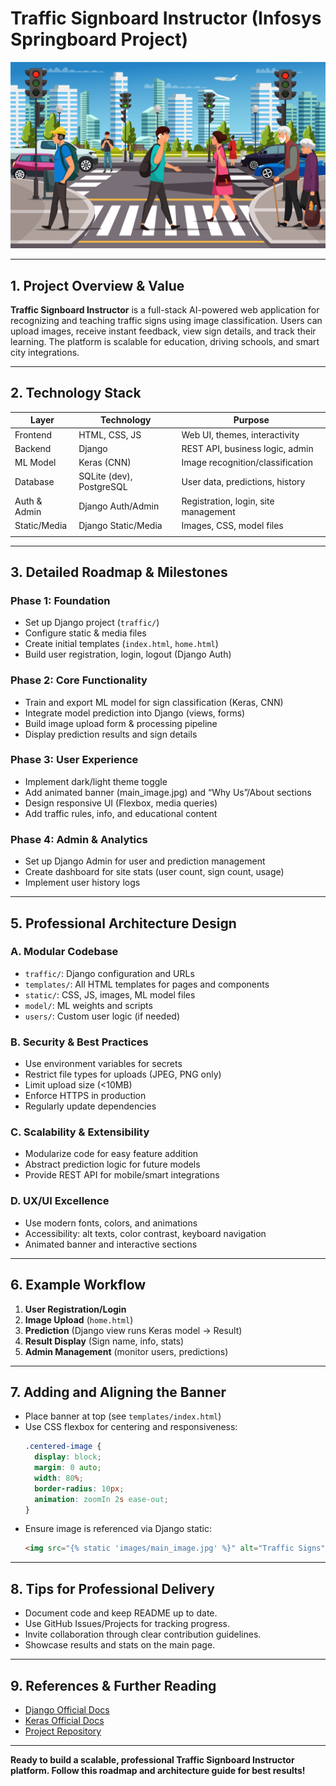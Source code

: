 # Traffic Signboard Instructor (Infosys Springboard Project)

![Project Banner](crosswalk_v_01.jpg)

---

## 1. Project Overview & Value

**Traffic Signboard Instructor** is a full-stack AI-powered web application for recognizing and teaching traffic signs using image classification. Users can upload images, receive instant feedback, view sign details, and track their learning. The platform is scalable for education, driving schools, and smart city integrations.

---

## 2. Technology Stack

| Layer         | Technology                | Purpose                                 |
|---------------|--------------------------|-----------------------------------------|
| Frontend      | HTML, CSS, JS            | Web UI, themes, interactivity           |
| Backend       | Django                    | REST API, business logic, admin         |
| ML Model      | Keras (CNN)               | Image recognition/classification        |
| Database      | SQLite (dev), PostgreSQL  | User data, predictions, history         |
| Auth & Admin  | Django Auth/Admin         | Registration, login, site management    |
| Static/Media  | Django Static/Media       | Images, CSS, model files                |
         |



---

## 3. Detailed Roadmap & Milestones

### **Phase 1: Foundation**
- Set up Django project (`traffic/`)
- Configure static & media files
- Create initial templates (`index.html`, `home.html`)
- Build user registration, login, logout (Django Auth)

### **Phase 2: Core Functionality**
- Train and export ML model for sign classification (Keras, CNN)
- Integrate model prediction into Django (views, forms)
- Build image upload form & processing pipeline
- Display prediction results and sign details

### **Phase 3: User Experience**
- Implement dark/light theme toggle
- Add animated banner (main_image.jpg) and “Why Us”/About sections
- Design responsive UI (Flexbox, media queries)
- Add traffic rules, info, and educational content

### **Phase 4: Admin & Analytics**
- Set up Django Admin for user and prediction management
- Create dashboard for site stats (user count, sign count, usage)
- Implement user history logs


---

## 5. Professional Architecture Design

### **A. Modular Codebase**
- `traffic/`: Django configuration and URLs
- `templates/`: All HTML templates for pages and components
- `static/`: CSS, JS, images, ML model files
- `model/`: ML weights and scripts
- `users/`: Custom user logic (if needed)

### **B. Security & Best Practices**
- Use environment variables for secrets
- Restrict file types for uploads (JPEG, PNG only)
- Limit upload size (<10MB)
- Enforce HTTPS in production
- Regularly update dependencies

### **C. Scalability & Extensibility**
- Modularize code for easy feature addition
- Abstract prediction logic for future models
- Provide REST API for mobile/smart integrations

### **D. UX/UI Excellence**
- Use modern fonts, colors, and animations
- Accessibility: alt texts, color contrast, keyboard navigation
- Animated banner and interactive sections

---

## 6. Example Workflow

1. **User Registration/Login**
2. **Image Upload** (`home.html`)
3. **Prediction** (Django view runs Keras model → Result)
4. **Result Display** (Sign name, info, stats)
5. **Admin Management** (monitor users, predictions)

---

## 7. Adding and Aligning the Banner

- Place banner at top (see `templates/index.html`)
- Use CSS flexbox for centering and responsiveness:
  ```css
  .centered-image {
    display: block;
    margin: 0 auto;
    width: 80%;
    border-radius: 10px;
    animation: zoomIn 2s ease-out;
  }
  ```
- Ensure image is referenced via Django static:
  ```html
  <img src="{% static 'images/main_image.jpg' %}" alt="Traffic Signs" class="centered-image">
  ```

---

## 8. Tips for Professional Delivery

- Document code and keep README up to date.
- Use GitHub Issues/Projects for tracking progress.
- Invite collaboration through clear contribution guidelines.
- Showcase results and stats on the main page.

---

## 9. References & Further Reading

- [Django Official Docs](https://docs.djangoproject.com/)
- [Keras Official Docs](https://keras.io/)
- [Project Repository](https://github.com/Asutosh-21/Traffic_signboard_instructor)

---

**Ready to build a scalable, professional Traffic Signboard Instructor platform. Follow this roadmap and architecture guide for best results!**
